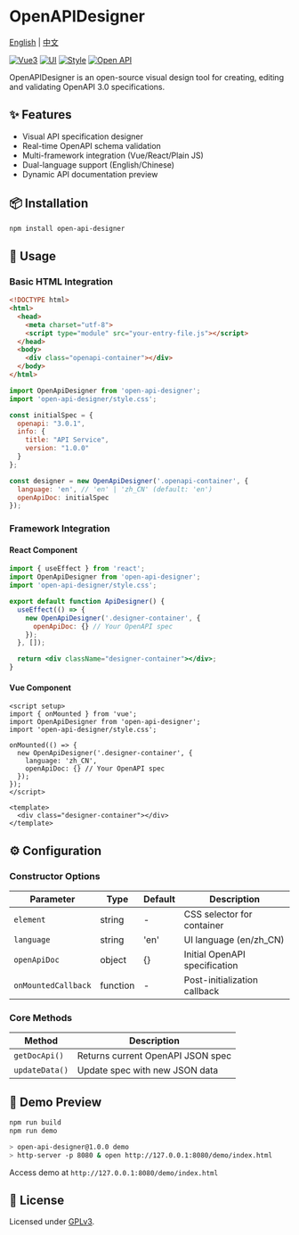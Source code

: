 # OpenAPIDesigner

[English](README_en.md) | [中文](README.md)

[![Vue3](https://img.shields.io/badge/Vue-3.5.13-red)](https://cn.vuejs.org/guide/introduction)
[![UI](https://img.shields.io/badge/Ant%20Design-3.2.20-brightgreen)](https://2x.antdv.com/components/overview)
[![Style](https://img.shields.io/badge/Tailwind%20CSS-3.4.17-green)](https://tailwindcss.com/docs)
[![Open API](https://img.shields.io/badge/Open%20API-3.0.1-blue)](https://swagger.io/specification/)

OpenAPIDesigner is an open-source visual design tool for creating, editing and validating OpenAPI 3.0 specifications.

## ✨ Features

- Visual API specification designer
- Real-time OpenAPI schema validation
- Multi-framework integration (Vue/React/Plain JS)
- Dual-language support (English/Chinese)
- Dynamic API documentation preview

## 📦 Installation

```bash
npm install open-api-designer
```

## 🚀 Usage

### Basic HTML Integration

```html
<!DOCTYPE html>
<html>
  <head>
    <meta charset="utf-8">
    <script type="module" src="your-entry-file.js"></script>
  </head>
  <body>
    <div class="openapi-container"></div>
  </body>
</html>
```

```javascript
import OpenApiDesigner from 'open-api-designer';
import 'open-api-designer/style.css';

const initialSpec = {
  openapi: "3.0.1",
  info: {
    title: "API Service",
    version: "1.0.0"
  }
};

const designer = new OpenApiDesigner('.openapi-container', {
  language: 'en', // 'en' | 'zh_CN' (default: 'en')
  openApiDoc: initialSpec
});
```

### Framework Integration

#### React Component

```jsx
import { useEffect } from 'react';
import OpenApiDesigner from 'open-api-designer';
import 'open-api-designer/style.css';

export default function ApiDesigner() {
  useEffect(() => {
    new OpenApiDesigner('.designer-container', {
      openApiDoc: {} // Your OpenAPI spec
    });
  }, []);

  return <div className="designer-container"></div>;
}
```

#### Vue Component

```vue
<script setup>
import { onMounted } from 'vue';
import OpenApiDesigner from 'open-api-designer';
import 'open-api-designer/style.css';

onMounted(() => {
  new OpenApiDesigner('.designer-container', {
    language: 'zh_CN',
    openApiDoc: {} // Your OpenAPI spec
  });
});
</script>

<template>
  <div class="designer-container"></div>
</template>
```

## ⚙️ Configuration

### Constructor Options

| Parameter          | Type     | Default | Description                     |
|--------------------|----------|---------|---------------------------------|
| `element`          | string   | -       | CSS selector for container      |
| `language`         | string   | 'en'    | UI language (en/zh_CN)          |
| `openApiDoc`       | object   | {}      | Initial OpenAPI specification   |
| `onMountedCallback`| function | -       | Post-initialization callback    |

### Core Methods

| Method          | Description                          |
|-----------------|--------------------------------------|
| `getDocApi()`   | Returns current OpenAPI JSON spec    |
| `updateData()`  | Update spec with new JSON data       |

## 🧪 Demo Preview

```bash
npm run build
npm run demo 

> open-api-designer@1.0.0 demo
> http-server -p 8080 & open http://127.0.0.1:8080/demo/index.html
```
Access demo at `http://127.0.0.1:8080/demo/index.html`

## 📜 License

Licensed under [GPLv3](https://www.gnu.org/licenses/gpl-3.0.html).
